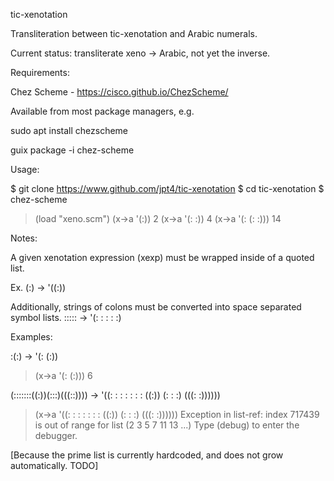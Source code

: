 tic-xenotation

Transliteration between tic-xenotation and Arabic numerals.

Current status: transliterate xeno -> Arabic, not yet the inverse.

Requirements:

Chez Scheme - https://cisco.github.io/ChezScheme/

Available from most package managers, e.g.

sudo apt install chezscheme

guix package -i chez-scheme

Usage:

$ git clone https://www.github.com/jpt4/tic-xenotation
$ cd tic-xenotation
$ chez-scheme
> (load "xeno.scm")
> (x->a '(:))
2
> (x->a '(: :))
4
> (x->a '(: (: :)))
14

Notes: 

A given xenotation expression (xexp) must be wrapped inside of
a quoted list.

Ex. (:) -> '((:))

Additionally, strings of colons must be converted into space separated
symbol lists. 
::::: -> '(: : : : :)

Examples:

:(:) -> '(: (:))

> (x->a '(: (:)))
6

(:::::::((:))(:::)(((::)))) -> '((: : : : : : : ((:)) (: : :) (((: :))))))

> (x->a '((: : : : : : : ((:)) (: : :) (((: :))))))
Exception in list-ref: index 717439 is out of range for list (2 3 5 7 11 13 ...)
Type (debug) to enter the debugger.

[Because the prime list is currently hardcoded, and does not grow
automatically. TODO]